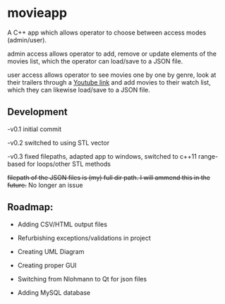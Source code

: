 # movieapp

A C++ app which allows operator to choose between access modes (admin/user).

admin access allows operator to add, remove or update elements of the movies list, which the operator can load/save to a JSON file.

user access allows operator to see movies one by one by genre, look at their trailers through a [Youtube link](https://www.youtube.com/) and add movies to their watch list, which they can likewise load/save to a JSON file.



## Development

-v0.1 initial commit

-v0.2 switched to using STL vector

-v0.3 fixed filepaths, adapted app to windows, switched to c++11 range-based for loops/other STL methods

  ~~filepath of the JSON files is (my) full dir path. I will ammend this in the future.~~ No longer an issue




##  Roadmap:

  * Adding CSV/HTML output files

  * Refurbishing exceptions/validations in project

  * Creating UML Diagram

  * Creating proper GUI

  * Switching from Nlohmann to Qt for json files

  * Adding MySQL database
